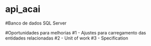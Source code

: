 # api_acai

#Banco de dados SQL Server

#Oportunidades para melhorias
#1 - Ajustes para carregamento das entidades relacionadas
#2 - Unit of work
#3 - Specification
